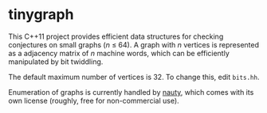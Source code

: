 # tinygraph

This C++11 project provides efficient data structures for checking
conjectures on small graphs (*n* &le; 64). A graph with *n* vertices
is represented as a adjacency matrix of *n* machine words, which can
be efficiently manipulated by bit twiddling.

The default maximum number of vertices is 32. To change this, edit
`bits.hh`.

Enumeration of graphs is currently handled by
[nauty](http://cs.anu.edu.au/~bdm/nauty/), which comes with its own
license (roughly, free for non-commercial use).

